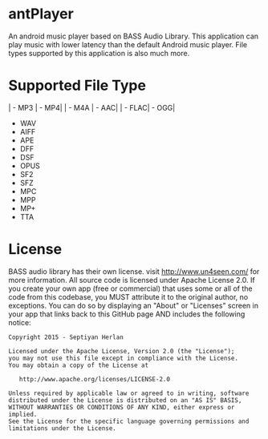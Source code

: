 # antPlayer
An android music player based on BASS Audio Library. This application can play music with lower latency than the default Android music player. File types supported by this application is also much more.

# Supported File Type
| - MP3 | - MP4|
| - M4A | - AAC|
| - FLAC| - OGG|

- WAV
- AIFF
- APE
- DFF
- DSF
- OPUS
- SF2
- SFZ
- MPC
- MPP
- MP+
- TTA

License
========
BASS audio library has their own license. visit http://www.un4seen.com/ for more information.
All source code is licensed under Apache License 2.0. If you create your own app (free or commercial) that uses some or all of the code from this codebase, you MUST attribute it to the original author, no exceptions. You can do so by displaying an "About" or "Licenses" screen in your app that links back to this GitHub page AND includes the following notice: 

    Copyright 2015 - Septiyan Herlan

    Licensed under the Apache License, Version 2.0 (the "License");
    you may not use this file except in compliance with the License.
    You may obtain a copy of the License at

       http://www.apache.org/licenses/LICENSE-2.0

    Unless required by applicable law or agreed to in writing, software
    distributed under the License is distributed on an "AS IS" BASIS,
    WITHOUT WARRANTIES OR CONDITIONS OF ANY KIND, either express or implied.
    See the License for the specific language governing permissions and
    limitations under the License.




